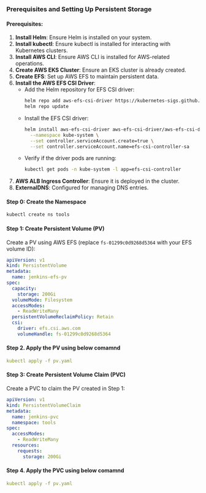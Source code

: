 ### Prerequisites and Setting Up Persistent Storage

#### Prerequisites:
1. **Install Helm**: Ensure Helm is installed on your system.
2. **Install kubectl**: Ensure kubectl is installed for interacting with Kubernetes clusters.
3. **Install AWS CLI**: Ensure AWS CLI is installed for AWS-related operations.
4. **Create AWS EKS Cluster**: Ensure an EKS cluster is already created.
5. **Create EFS**: Set up AWS EFS to maintain persistent data.
6. **Install the AWS EFS CSI Driver**:
   - Add the Helm repository for EFS CSI driver:
     ```bash
     helm repo add aws-efs-csi-driver https://kubernetes-sigs.github.io/aws-efs-csi-driver/
     helm repo update
     ```
   - Install the EFS CSI driver:
     ```bash
     helm install aws-efs-csi-driver aws-efs-csi-driver/aws-efs-csi-driver \
       --namespace kube-system \
       --set controller.serviceAccount.create=true \
       --set controller.serviceAccount.name=efs-csi-controller-sa
     ```
   - Verify if the driver pods are running:
     ```bash
     kubectl get pods -n kube-system -l app=efs-csi-controller
     ```
7. **AWS ALB Ingress Controller**: Ensure it is deployed in the cluster.
8. **ExternalDNS**: Configured for managing DNS entries.

#### Step 0: Create the Namespace
```bash
kubectl create ns tools
```

#### Step 1: Create Persistent Volume (PV)
Create a PV using AWS EFS (replace `fs-01299c0d9268d5364` with your EFS volume ID):
```yaml
apiVersion: v1
kind: PersistentVolume
metadata:
  name: jenkins-efs-pv
spec:
  capacity:
    storage: 200Gi
  volumeMode: Filesystem
  accessModes:
    - ReadWriteMany
  persistentVolumeReclaimPolicy: Retain
  csi:
    driver: efs.csi.aws.com
    volumeHandle: fs-01299c0d9268d5364
```
#### Step 2. Apply the PV using below comamnd
```yaml
kubectl apply -f pv.yaml
```

#### Step 3: Create Persistent Volume Claim (PVC)
Create a PVC to claim the PV created in Step 1:
```yaml
apiVersion: v1
kind: PersistentVolumeClaim
metadata:
  name: jenkins-pvc
  namespace: tools
spec:
  accessModes:
    - ReadWriteMany
  resources:
    requests:
      storage: 200Gi
```

#### Step 4. Apply the PVC using below comamnd
```yaml
kubectl apply -f pv.yaml
```
